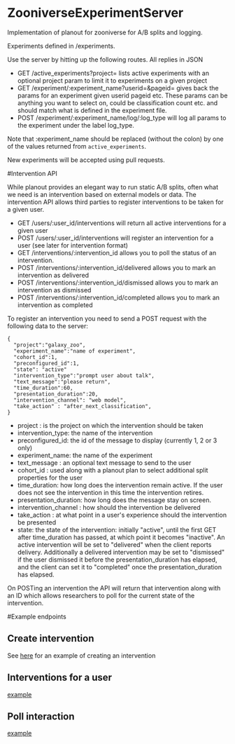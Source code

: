 # ZooniverseExperimentServer
Implementation of planout for zooniverse for A/B splits and logging. 


Experiments defined in /experiments. 

Use the server by hitting up the following routes. All replies in JSON

- GET /active_experiments?project= lists active experiments with an optional project param to limit it to experiments on a given project
- GET /experiment/:experiment_name?userid=&pageid= gives back the params for an experiment given userid pageid etc. These params can be anything you want to select on, could be classification count etc. and should match what is defined in the experiment file.
- POST /experiment/:experiment_name/log/:log_type will log all params to the experiment under the label log_type. 

Note that :experiment_name should be replaced (without the colon) by one of the values returned from `active_experiments`.

New experiments will be accepted using pull requests.

#Intervention API 

While planout provides an elegant way to run static A/B splits, often what we need is an intervention based on external models or data. The intervention API allows third parties to register interventions to be taken for a given user. 

- GET  /users/:user_id/interventions  will return all active interventions for a given user 
- POST /users/:user_id/interventions  will register an intervention for a user (see later for intervention format)
- GET /interventions/:intervention_id allows you to poll the status of an intervention. 
- POST /interventions/:intervention_id/delivered allows you to mark an intervention as delivered
- POST /interventions/:intervention_id/dismissed allows you to mark an intervention as dismissed
- POST /interventions/:intervention_id/completed allows you to mark an intervention as completed

To register an intervention you need to send a POST request with the following data to the server: 

    {
      "project":"galaxy_zoo",
      "experiment_name":"name of experiment",
      "cohort_id":1,
      "preconfigured_id":1,
      "state": "active"
      "intervention_type":"prompt user about talk",
      "text_message":"please return",
      "time_duration":60,
      "presentation_duration":20,
      "intervention_channel": "web model",
      "take_action" : "after_next_classification",
    }

- project : is the project on which the intervention should be taken
- intervention_type: the name of the intervention 
- preconfigured_id: the id of the message to display (currently 1, 2 or 3 only)
- experiment_name: the name of the experiment
- text_message : an optional text message to send to the user
- cohort_id    : used along with a planout plan to select additional split properties for the user
- time_duration: how long does the intervention remain active. If the user does not see the intervention in this time the intervention retires.
- presentation_duration: how long does the message stay on screen. 
- intervention_channel : how should the intervention be delivered
- take_action : at what point in a user's experience should the intervention be presented
- state: the state of the intervention: initially "active", until the first GET after time_duration has passed, at which point it becomes "inactive". An active intervention will be set to "delivered" when the client reports delivery. Additionally a delivered intervention may be set to "dismissed" if the user dismissed it before the presentation_duration has elapsed, and the client can set it to "completed" once the presentation_duration has elapsed.

On POSTing an intervention the API will return that intervention along with an ID which allows researchers to poll for the current state of the intervention. 

#Example endpoints 

## Create intervention 
See [here](https://github.com/zooniverse/ZooniverseExperimentServer/blob/master/bin/example_intervention_post.rb) for an example of creating an intervention 

## Interventions for a user 
[example](http://experiments.zooniverse.org/users/1/interventions)

## Poll interaction 
[example](http://experiments.zooniverse.org/interventions/551188293033630001000000)

